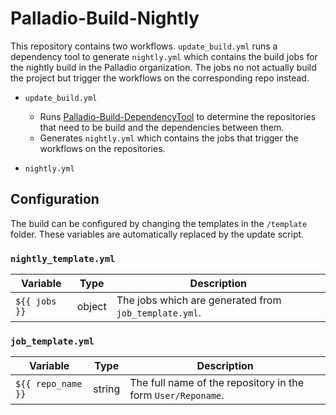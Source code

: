 # Palladio-Build-Nightly

This repository contains two workflows. `update_build.yml` runs a dependency tool to generate `nightly.yml` which contains the build jobs for the nightly build in the Palladio organization. The jobs no not actually build the project but trigger the workflows on the corresponding repo instead.

- `update_build.yml`

    + Runs [Palladio-Build-DependencyTool](https://github.com/PalladioSimulator/Palladio-Build-DependencyTool) to determine the repositories that need to be build and the dependencies between them.
    + Generates `nightly.yml` which contains the jobs that trigger the workflows on the repositories.

- `nightly.yml`


## Configuration

The build can be configured by changing the templates in the `/template` folder. These variables are automatically replaced by the update script.

### `nightly_template.yml`

| Variable | Type | Description |
|----------|------|-------------|
| `${{ jobs }}` | object | The jobs which are generated from `job_template.yml`. |

### `job_template.yml`

| Variable | Type | Description |
|----------|------|-------------|
| `${{ repo_name }}` | string | The full name of the repository in the form `User/Reponame`. |

